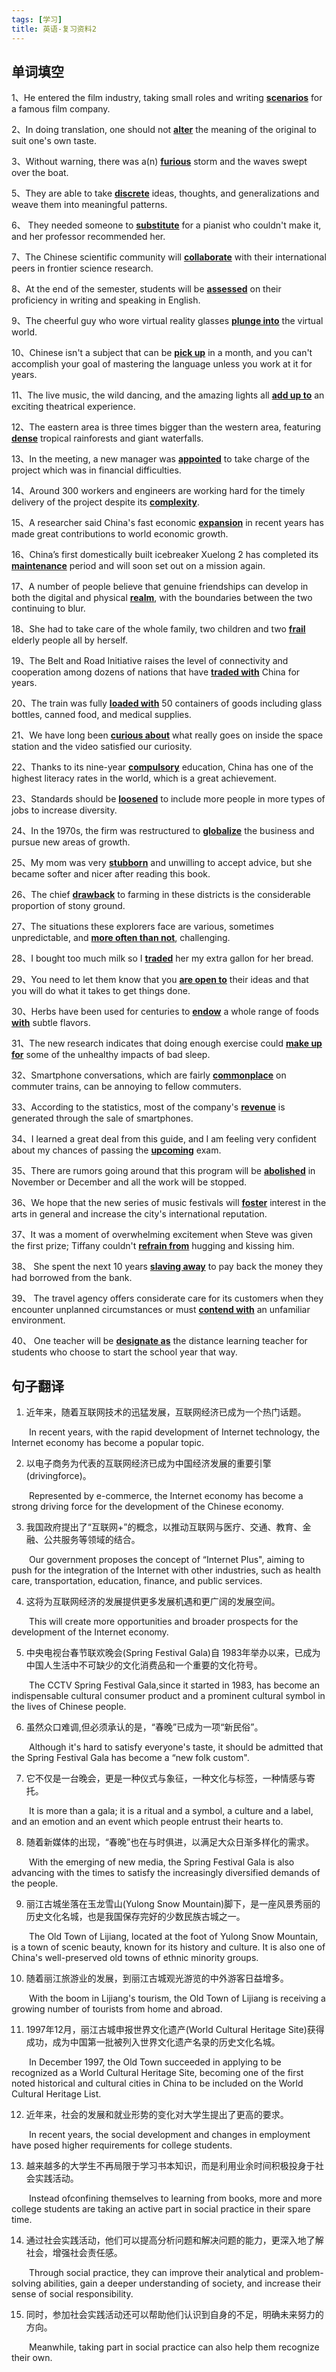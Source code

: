 ```yaml
---
tags: [学习]
title: 英语-复习资料2
---
```


## 单词填空

1、He entered the film industry, taking small roles and writing <u>__scenarios__</u> for a famous film company.

2、In doing translation, one should not <u>__alter__</u> the meaning of the original to suit one's own taste.

3、Without warning, there was a(n) <u>__furious__</u> storm and the waves swept over the boat.

5、They are able to take <u>__discrete__</u> ideas, thoughts, and generalizations and weave them into meaningful patterns.

6、 They needed someone to <u>__substitute__</u> for a pianist who couldn't make it, and her professor recommended her.

7、The Chinese scientific community will <u>__collaborate__</u> with their international peers in frontier science research.

8、At the end of the semester, students will be <u>__assessed__</u> on their proficiency in writing and speaking in English.

9、The cheerful guy who wore virtual reality glasses <u>__plunge into__</u> the virtual world.

10、Chinese isn't a subject that can be <u>__pick up__</u> in a month, and you can't accomplish your goal of mastering the language unless you work at it for years.

11、The live music, the wild dancing, and the amazing lights all <u>__add up to__</u> an exciting theatrical experience.

12、The eastern area is three times bigger than the western area, featuring <u>__dense__</u> tropical rainforests and giant waterfalls.

13、In the meeting, a new manager was <u>__appointed__</u> to take charge of the project which was in financial difficulties.

14、Around 300 workers and engineers are working hard for the timely delivery of the project despite its <u>__complexity__</u>.

15、A researcher said China's fast economic <u>__expansion__</u> in recent years has made great contributions to world economic growth.	

16、China’s first domestically built icebreaker Xuelong 2 has completed its <u>__maintenance__</u> period and will soon set out on a mission again.	

17、A number of people believe that genuine friendships can develop in both the digital and physical <u>__realm__</u>, with the boundaries between the two continuing to blur.

18、She had to take care of the whole family, two children and two <u>__frail__</u> elderly people all by herself.

19、The Belt and Road Initiative raises the level of connectivity and cooperation among dozens of nations that have <u>__traded with__</u> China for years.

20、The train was fully <u>__loaded with__</u> 50 containers of goods including glass bottles, canned food, and medical supplies.

21、We have long been <u>__curious about__</u> what really goes on inside the space station and the video satisfied our curiosity.

22、Thanks to its nine-year <u>__compulsory__</u> education, China has one of the highest literacy rates in the world, which is a great achievement.

23、Standards should be <u>__loosened__</u> to include more people in more types of jobs to increase diversity.

24、In the 1970s, the firm was restructured to <u>__globalize__</u> the business and pursue new areas of growth.

25、My mom was very <u>__stubborn__</u> and unwilling to accept advice, but she became softer and nicer after reading this book.

26、The chief <u>__drawback__</u> to farming in these districts is the considerable proportion of stony ground.

27、The situations these explorers face are various, sometimes unpredictable, and <u>__more often than not__</u>, challenging.

28、I bought too much milk so I <u>__traded__</u> her my extra gallon for her bread.

29、You need to let them know that you <u>__are open to__</u> their ideas and that you will do what it takes to get things done.

30、Herbs have been used for centuries to <u>__endow__</u> a whole range of foods <u>__with__</u> subtle flavors.

31、The new research indicates that doing enough exercise could <u>__make up for__</u> some of the unhealthy impacts of bad sleep.

32、Smartphone conversations, which are fairly <u>__commonplace__</u> on commuter trains, can be annoying to fellow commuters.

33、According to the statistics, most of the company's <u>__revenue__</u> is generated through the sale of smartphones.

34、I learned a great deal from this guide, and I am feeling very confident about my chances of passing the <u>__upcoming__</u> exam.

35、There are rumors going around that this program will be <u>__abolished__</u> in November or December and all the work will be stopped.

36、We hope that the new series of music festivals will <u>__foster__</u> interest in the arts in general and increase the city's international reputation.

37、It was a moment of overwhelming excitement when Steve was given the first prize; Tiffany couldn't <u>__refrain from__</u> hugging and kissing him.

38、 She spent the next 10 years <u>__slaving away__</u> to pay back the money they had borrowed from the bank.

39、 The travel agency offers considerate care for its customers when they encounter unplanned circumstances or must <u>__contend with__</u> an unfamiliar environment.

40、 One teacher will be <u>__designate as__</u> the distance learning teacher for students who choose to start the school year that way.

## 句子翻译

1. 近年来，随着互联网技术的迅猛发展，互联网经济已成为一个热门话题。

&emsp;&emsp;In recent years, with the rapid development of Internet technology, the Internet economy has become a popular topic.

2. 以电子商务为代表的互联网经济已成为中国经济发展的重要引擎(drivingforce)。

&emsp;&emsp;Represented by e-commerce, the Internet economy has become a strong driving force for the development of the Chinese economy.

3. 我国政府提出了“互联网+”的概念，以推动互联网与医疗、交通、教育、金融、公共服务等领域的结合。

&emsp;&emsp;Our government proposes the concept of “Internet Plus", aiming to push for the integration of the Internet with other industries, such as health care, transportation, education, finance, and public services.

4. 这将为互联网经济的发展提供更多发展机遇和更广阔的发展空间。

&emsp;&emsp;This will create more opportunities and broader prospects for the development of the Internet economy.
   
5. 中央电视台春节联欢晚会(Spring Festival Gala)自    1983年举办以来，已成为中国人生活中不可缺少的文化消费品和一个重要的文化符号。

&emsp;&emsp;The CCTV Spring Festival Gala,since it started in 1983, has become an indispensable cultural consumer product and a prominent cultural symbol in the lives of Chinese people.

6. 虽然众口难调,但必须承认的是，“春晚”已成为一项“新民俗”。

&emsp;&emsp;Although it's hard to satisfy everyone's taste, it should be admitted that the Spring Festival Gala has become a “new folk custom".

7. 它不仅是一台晚会，更是一种仪式与象征，一种文化与标签，一种情感与寄托。

&emsp;&emsp;It is more than a gala; it is a ritual and a symbol, a culture and a label, and an emotion and an event which people entrust their hearts to.

8. 随着新媒体的出现，“春晚”也在与时俱进，以满足大众日渐多样化的需求。

&emsp;&emsp;With the emerging of new media, the Spring Festival Gala is also advancing with the times to satisfy the increasingly diversified demands of the people.

9. 丽江古城坐落在玉龙雪山(Yulong Snow Mountain)脚下，是一座风景秀丽的历史文化名城，也是我国保存完好的少数民族古城之一。

&emsp;&emsp;The Old Town of Lijiang, located at the foot of Yulong Snow Mountain, is a town of scenic beauty, known for its history and culture. It is also one of China's well-preserved old towns of ethnic minority groups.

10. 随着丽江旅游业的发展，到丽江古城观光游览的中外游客日益增多。

&emsp;&emsp;With the boom in Lijiang's tourism, the Old Town of Lijiang is receiving a growing number of tourists from home and abroad. 

11. 1997年12月，丽江古城申报世界文化遗产(World Cultural Heritage Site)获得成功，成为中国第一批被列入世界文化遗产名录的历史文化名城。

&emsp;&emsp;In December 1997, the Old Town succeeded in applying to be recognized as a World Cultural Heritage Site, becoming one of the first noted historical and cultural cities in China to be included on the World Cultural Heritage List.

12. 近年来，社会的发展和就业形势的变化对大学生提出了更高的要求。

&emsp;&emsp;In recent years, the social development and changes in employment have posed higher requirements for college students.

13. 越来越多的大学生不再局限于学习书本知识，而是利用业余时间积极投身于社会实践活动。

&emsp;&emsp;Instead ofconfining themselves to learning from books, more and more college students are taking an active part in social practice in their spare time.

14. 通过社会实践活动，他们可以提高分析问题和解决问题的能力，更深入地了解社会，增强社会责任感。

&emsp;&emsp;Through social practice, they can improve their analytical and problem-solving abilities, gain a deeper understanding of society, and increase their sense of social responsibility.

15. 同时，参加社会实践活动还可以帮助他们认识到自身的不足，明确未来努力的方向。

&emsp;&emsp;Meanwhile, taking part in social practice can also help them recognize their own.